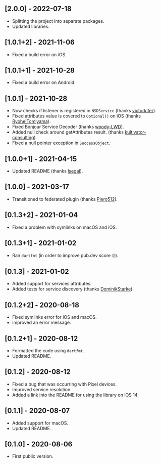 ## [2.0.0] - 2022-07-18

* Splitting the project into separate packages.
* Updated libraries.

## [1.0.1+2] - 2021-11-06

* Fixed a build error on iOS.

## [1.0.1+1] - 2021-10-28

* Fixed a build error on Android.

## [1.0.1] - 2021-10-28

* Now checks if listener is registered in `NSDService` (thanks [victorkifer](https://github.com/victorkifer)).
* Fixed attributes value is covered to `Optional()` on iOS (thanks [RyoheiTomiyama](https://github.com/RyoheiTomiyama)).
* Fixed Bonjour Service Decoder (thanks [woody-LWD](https://github.com/woody-LWD)).
* Added null check around getAttributes result. (thanks [kultivator-consulting](https://github.com/kultivator-consulting)).
* Fixed a null pointer exception in `SuccessObject`.

## [1.0.0+1] - 2021-04-15

* Updated README (thanks [lsegal](https://github.com/lsegal)).

## [1.0.0] - 2021-03-17

* Transitioned to federated plugin (thanks [Piero512](https://github.com/Piero512)).

## [0.1.3+2] - 2021-01-04

* Fixed a problem with symlinks on macOS and iOS.

## [0.1.3+1] - 2021-01-02

* Ran `dartfmt` (in order to improve pub.dev score 🙄).

## [0.1.3] - 2021-01-02

* Added support for services attributes.
* Added tests for service discovery (thanks [DominikStarke](https://github.com/DominikStarke)).

## [0.1.2+2] - 2020-08-18

* Fixed symlinks error for iOS and macOS.
* improved an error message.

## [0.1.2+1] - 2020-08-12

* Formatted the code using `dartfmt`.
* Updated README.

## [0.1.2] - 2020-08-12

* Fixed a bug that was occurring with Pixel devices.
* Improved service resolution.
* Added a link into the README for using the library on iOS 14.

## [0.1.1] - 2020-08-07

* Added support for macOS.
* Updated README.

## [0.1.0] - 2020-08-06

* First public version.
